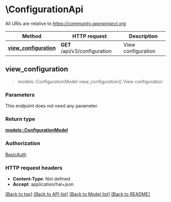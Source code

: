 # \ConfigurationApi

All URIs are relative to *https://community.openproject.org*

Method | HTTP request | Description
------------- | ------------- | -------------
[**view_configuration**](ConfigurationApi.md#view_configuration) | **GET** /api/v3/configuration | View configuration



## view_configuration

> models::ConfigurationModel view_configuration()
View configuration



### Parameters

This endpoint does not need any parameter.

### Return type

[**models::ConfigurationModel**](ConfigurationModel.md)

### Authorization

[BasicAuth](../README.md#BasicAuth)

### HTTP request headers

- **Content-Type**: Not defined
- **Accept**: application/hal+json

[[Back to top]](#) [[Back to API list]](../README.md#documentation-for-api-endpoints) [[Back to Model list]](../README.md#documentation-for-models) [[Back to README]](../README.md)

